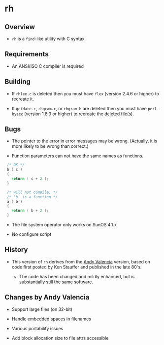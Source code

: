 # rh

## Overview

- `rh` is a `find`-like utility with C syntax.

## Requirements

- An ANSI/ISO C compiler is required

## Building

- If `rhlex.c` is deleted then you must have `flex` (version 2.4.6 or higher) to
  recreate it.

- If `getdate.c`, `rhgram.c`, or `rhgram.h` are deleted then you must have
  `perl-byacc` (version 1.8.3 or higher) to recreate the deleted file(s).

## Bugs

- The pointer to the error in error messages may be wrong. (Actually, it is more
  likely to be wrong than correct.)

- Function parameters can not have the same names as functions.

```c
 /* OK */
 b ( c )
 {
   return ( c + 2 );
 }

 /* will not compile; */
 /* 'b' is a function */
 a ( b )
 {
   return ( b + 2 );
 }
```

- The file system operator only works on SunOS 4.1.x

- No configure script

## History

- This version of `rh` derives from the
  [Andy Valencia](http://sources.vsta.org:7100/rh/index) version, based on code
  first posted by Ken Stauffer and published in the late 80's.

  - The code has been changed and mildly enhanced, but is substantially still
    the same software.

## Changes by Andy Valencia

- Support large files (on 32-bit)

- Handle embedded spaces in filenames

- Various portability issues

- Add block allocation size to file attrs accessible
